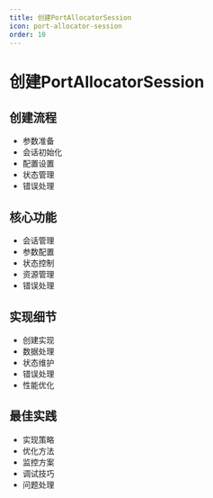 ```yaml
---
title: 创建PortAllocatorSession
icon: port-allocator-session
order: 10
---
```


# 创建PortAllocatorSession

## 创建流程
- 参数准备
- 会话初始化
- 配置设置
- 状态管理
- 错误处理

## 核心功能
- 会话管理
- 参数配置
- 状态控制
- 资源管理
- 错误处理

## 实现细节
- 创建实现
- 数据处理
- 状态维护
- 错误处理
- 性能优化

## 最佳实践
- 实现策略
- 优化方法
- 监控方案
- 调试技巧
- 问题处理
